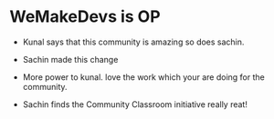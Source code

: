 # WeMakeDevs is OP

- Kunal says that this community is amazing so does sachin.
- Sachin made this change
 
- More power to kunal. love the work which your are doing for the community.
- Sachin finds the Community Classroom initiative really reat!
